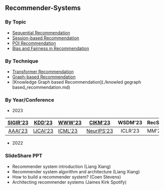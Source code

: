 ## Recommender-Systems


### By Topic
+ [Sequential Recommendation](./sequential_recommendation.md)
+ [Session-based Recommendation](./session-based_recommendation.md)
+ [POI Recommendation](./poi_recommendation.md)
+ [Bias and Fairness in Recommendation](./bias_and_fairness_in_recommendation.md)


### By Technique
+ [Transformer Recommendation](./transformer_recommendation.md)
+ [Graph-based Recommendation](./graph-based_recommendation.md)
+ [Knowledge Graph based Recommendation](./knowled gegraph based_recommendation.md)



    
### By Year/Conference

+ 2023

| [SIGIR'23](./2023/SIGIR-2023.md) | [KDD'23](./2023/KDD-2023.md) | [WWW'23](./2023/WWW-2023.md)   | [CIKM'23](./2023/CIKM-2023.md) |   WSDM'23   | RecSys'23 | ICDM'23     |
|:--------------------------------:|:----------------------------:|--------------------------------|:------------------------------:|:-----------:|-----------|-------------|
| [AAAI'23](./2023/AAAI-2023.md) | [IJCAI'23](./2023/IJCAI-2023.md) | [ICML'23](./2023/ICML-2023.md) | [NeurIPS'23](./2023/NeurIPS-2023.md) |   ICLR'23   | MM'23 | ICDE'23     |

+ 2022

### SlideShare PPT
+ Recommender system introduction (Liang Xiang)
+ Recommender system algorithm and architecture (Liang Xiang)
+ How to build a recommender system? (Coen Stevens)
+ Architecting recommender systems (James Kirk Spotify)
